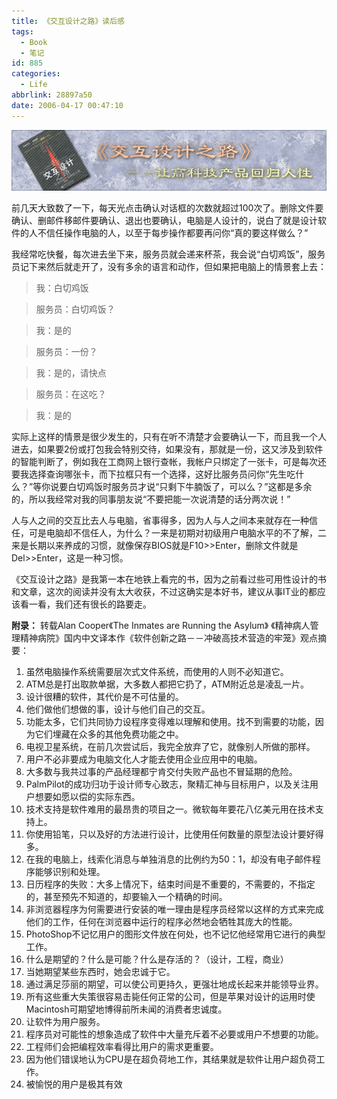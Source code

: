 ```yaml
---
title: 《交互设计之路》读后感
tags:
  - Book
  - 笔记
id: 885
categories:
  - Life
abbrlink: 28897a50
date: 2006-04-17 00:47:10
---
```


![](/images/2006/04/17_2006-4-417806527_12729.gif)

前几天大致数了一下，每天光点击确认对话框的次数就超过100次了。删除文件要确认、删邮件移邮件要确认、退出也要确认，电脑是人设计的，说白了就是设计软件的人不信任操作电脑的人，以至于每步操作都要再问你&ldquo;真的要这样做么？&rdquo;

我经常吃快餐，每次进去坐下来，服务员就会递来杯茶，我会说&ldquo;白切鸡饭&rdquo;，服务员记下来然后就走开了，没有多余的语言和动作，但如果把电脑上的情景套上去：


> 我：白切鸡饭

> 服务员：白切鸡饭？

> 我：是的

> 服务员：一份？

> 我：是的，请快点

> 服务员：在这吃？

> 我：是的
<!--more-->
实际上这样的情景是很少发生的，只有在听不清楚才会要确认一下，而且我一个人进去，如果要2份或打包我会特别交待，如果没有，那就是一份，这又涉及到软件的智能判断了，例如我在工商网上银行查帐，我帐户只绑定了一张卡，可是每次还要我选择查询哪张卡，而下拉框只有一个选择，这好比服务员问你&ldquo;先生吃什么？&rdquo;等你说要白切鸡饭时服务员才说&ldquo;只剩下牛腩饭了，可以么？&rdquo;这都是多余的，所以我经常对我的同事朋友说&ldquo;不要把能一次说清楚的话分两次说！&rdquo;

人与人之间的交互比去人与电脑，省事得多，因为人与人之间本来就存在一种信任，可是电脑却不信任人，为什么？一来是初期对初级用户电脑水平的不了解，二来是长期以来养成的习惯，就像保存BIOS就是F10&gt;&gt;Enter，删除文件就是Del&gt;&gt;Enter，这是一种习惯。

《交互设计之路》是我第一本在地铁上看完的书，因为之前看过些可用性设计的书和文章，这次的阅读并没有太大收获，不过这确实是本好书，建议从事IT业的都应该看一看，我们还有很长的路要走。

**附录：**
转载Alan Cooper《The Inmates are Running the Asylum》
《精神病人管理精神病院》国内中文译本作《软件创新之路－－冲破高技术营造的牢笼》观点摘要：

1.  虽然电脑操作系统需要层次式文件系统，而使用的人则不必知道它。
2.  ATM总是打出取款单据，大多数人都把它扔了，ATM附近总是凌乱一片。
3.  设计很糟的软件，其代价是不可估量的。
4.  他们做他们想做的事，设计与他们自己的交互。
5.  功能太多，它们共同协力设程序变得难以理解和使用。找不到需要的功能，因为它们埋藏在众多的其他免费功能之中。
6.  电视卫星系统，在前几次尝试后，我完全放弃了它，就像别人所做的那样。
7.  用户不必非要成为电脑文化人才能去使用企业应用中的电脑。
8.  大多数与我共过事的产品经理都宁肯交付失败产品也不冒延期的危险。
9.  PalmPilot的成功归功于设计师专心致志，聚精汇神与目标用户，以及关注用户想要如愿以偿的实际东西。
10.  技术支持是软件难用的最昂贵的项目之一。微软每年要花八亿美元用在技术支持上。
11.  你使用铅笔，只以及好的方法进行设计，比使用任何数量的原型法设计要好得多。
12.  在我的电脑上，线索化消息与单独消息的比例约为50：1，却没有电子邮件程序能够识别和处理。
13.  日历程序的失败：大多上情况下，结束时间是不重要的，不需要的，不指定的，甚至预先不知道的，却要输入一个精确的时间。
14.  非浏览器程序为何需要进行安装的唯一理由是程序员经常以这样的方式来完成他们的工作，任何在浏览器中运行的程序必然地会牺牲其庞大的性能。
15.  PhotoShop不记忆用户的图形文件放在何处，也不记忆他经常用它进行的典型工作。
16.  什么是期望的？什么是可能？什么是存活的？（设计，工程，商业）
17.  当她期望某些东西时，她会忠诚于它。
18.  通过满足莎丽的期望，可以使公司更持久，更强壮地成长起来并能领导业界。
19.  所有这些重大失策很容易击毙任何正常的公司，但是苹果对设计的运用时使Macintosh可期望地博得前所未闻的消费者忠诚度。
20.  让软件为用户服务。
21.  程序员对可能性的想象造成了软件中大量充斥着不必要或用户不想要的功能。
22.  工程师们会把编程效率看得比用户的需求更重要。
23.  因为他们错误地认为CPU是在超负荷地工作，其结果就是软件让用户超负荷工作。
24.  被愉悦的用户是极其有效